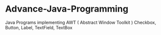 # Advance-Java-Programming
Java Programs implementing AWT ( Abstract Window Toolkit ) 
Checkbox,
Button,
Label,
TextField,
TextBox
